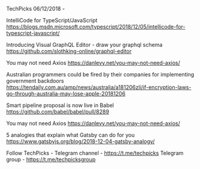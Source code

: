 TechPicks 06/12/2018 -

IntelliCode for TypeScript/JavaScript
https://blogs.msdn.microsoft.com/typescript/2018/12/05/intellicode-for-typescript-javascript/

Introducing Visual GraphQL Editor - draw your graphql schema
https://github.com/slothking-online/graphql-editor

You may not need Axios
https://danlevy.net/you-may-not-need-axios/

Australian programmers could be fired by their companies for implementing government backdoors
https://tendaily.com.au/amp/news/australia/a181206zli/if-encryption-laws-go-through-australia-may-lose-apple-20181206

Smart pipeline proposal is now live in Babel
https://github.com/babel/babel/pull/8289

You may not need Axios
https://danlevy.net/you-may-not-need-axios/

5 analogies that explain what Gatsby can do for you
https://www.gatsbyjs.org/blog/2018-12-04-gatsby-analogy/

Follow TechPicks -
Telegram channel - https://t.me/techpicks
Telegram group - https://t.me/techpicksgroup